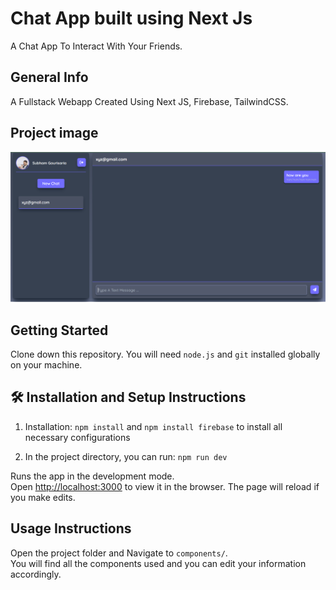# Chat App built using Next Js 

A Chat App To Interact With Your Friends.

## General Info

A Fullstack Webapp Created Using Next JS, Firebase, TailwindCSS.

## Project image
<div align="center">
  <img alt="Demo" src="public/Screenshot 2023-06-22 140730.png" />
</div>

## Getting Started

Clone down this repository. You will need `node.js` and `git` installed globally on your machine.

## 🛠 Installation and Setup Instructions

1. Installation: `npm install` and `npm install firebase` to install all necessary configurations

2. In the project directory, you can run: `npm run dev`

Runs the app in the development mode.\
Open [http://localhost:3000](http://localhost:3000) to view it in the browser.
The page will reload if you make edits.

## Usage Instructions

Open the project folder and Navigate to `components/`. <br/>
You will find all the components used and you can edit your information accordingly.
